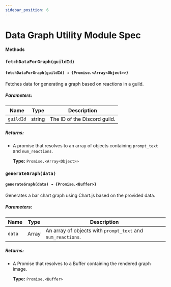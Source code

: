 ```yaml
---
sidebar_position: 6
---
```

Data Graph Utility Module Spec
=============================
**Methods**

### `fetchDataForGraph(guildId)`

#### `fetchDataForGraph(guildId) → {Promise.<Array<Object>>}`

Fetches data for generating a graph based on reactions in a guild.

##### Parameters:

| Name      | Type   | Description                              |
|-----------|--------|------------------------------------------|
| `guildId` | string | The ID of the Discord guild.              |

##### Returns:

- A promise that resolves to an array of objects containing `prompt_text` and `num_reactions`.

  **Type:** `Promise.<Array<Object>>`


### `generateGraph(data)`

#### `generateGraph(data) → {Promise.<Buffer>}`

Generates a bar chart graph using Chart.js based on the provided data.

##### Parameters:

| Name  | Type   | Description                                |
|-------|--------|--------------------------------------------|
| `data`| Array  | An array of objects with `prompt_text` and `num_reactions`. |

##### Returns:

- A Promise that resolves to a Buffer containing the rendered graph image.

  **Type:** `Promise.<Buffer>`